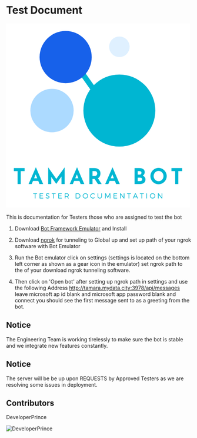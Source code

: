 # Test Document

![Tamarabot](https://github.com/VS-VillageWork/tamara-bot/blob/master/mock.png)

This is documentation for Testers those who are assigned to test the bot

1. Download [Bot Framework Emulator](https://github.com/Microsoft/BotFramework-Emulator/releases) and Install 

2. Download [ngrok](https://ngrok.com/download) for tunneling to Global up and set up path of your ngrok software with Bot Emulator 


3. Run the Bot emulator click on settings (settings is located on the bottom left corner as shown as a gear icon in the emulator) set ngrok path to the of your download ngrok tunneling software. 

4. Then click on 'Open bot' after setting up ngrok path in settings and use the following Address http://tamara.mydata.city:3978/api/messages leave microsoft ap id blank and microsoft app password blank and connect you should see the first message sent to as a greeting from the bot.

## Notice
The Engineering Team is working tirelessly to make sure the bot is stable and we integrate new features constantly.

## Notice
The server will be be up upon REQUESTS by Approved Testers as we are resolving some issues in deployment. 

## Contributors

DeveloperPrince

![DeveloperPrince](https://developerprince.herokuapp.com/static/assets/images/logo.png)